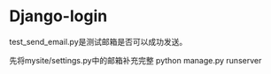 # Django-login
test_send_email.py是测试邮箱是否可以成功发送。

先将mysite/settings.py中的邮箱补充完整
python manage.py runserver
